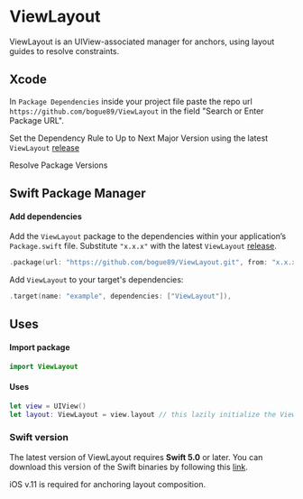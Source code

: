 # ViewLayout

ViewLayout is an UIView-associated manager for anchors, using layout guides to resolve constraints.

## Xcode

In `Package Dependencies` inside your project file paste the repo url `https://github.com/bogue89/ViewLayout` in the field "Search or Enter Package URL".

Set the Dependency Rule to Up to Next Major Version using the latest `ViewLayout` [release](https://github.com/bogue89/ViewLayout/releases)

Resolve Package Versions

## Swift Package Manager

#### Add dependencies

Add the `ViewLayout` package to the dependencies within your application’s `Package.swift` file. Substitute `"x.x.x"` with the latest `ViewLayout` [release](https://github.com/bogue89/ViewLayout/releases).

```swift
.package(url: "https://github.com/bogue89/ViewLayout.git", from: "x.x.x")
```

Add `ViewLayout` to your target's dependencies:

```swift
.target(name: "example", dependencies: ["ViewLayout"]),
```

## Uses

#### Import package

```swift
import ViewLayout
```

#### Uses

```swift
let view = UIView()
let layout: ViewLayout = view.layout // this lazily initialize the ViewLayout manager for this view instance
```

### Swift version

The latest version of ViewLayout requires **Swift 5.0** or later. You can download this version of the Swift binaries by following this [link](https://swift.org/download/).

iOS v.11 is required for anchoring layout composition.
